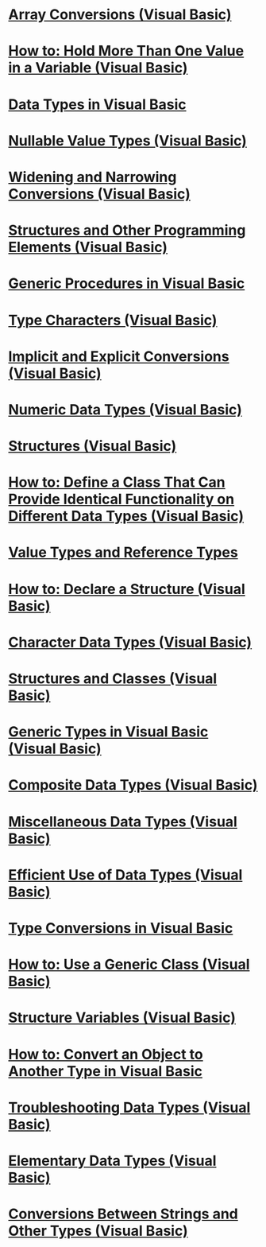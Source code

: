 # [Array Conversions (Visual Basic)](array-conversions.md)
# [How to: Hold More Than One Value in a Variable (Visual Basic)](how-to-hold-more-than-one-value-in-a-variable.md)
# [Data Types in Visual Basic](index.md)
# [Nullable Value Types (Visual Basic)](nullable-value-types.md)
# [Widening and Narrowing Conversions (Visual Basic)](widening-and-narrowing-conversions.md)
# [Structures and Other Programming Elements (Visual Basic)](structures-and-other-programming-elements.md)
# [Generic Procedures in Visual Basic](generic-procedures.md)
# [Type Characters (Visual Basic)](type-characters.md)
# [Implicit and Explicit Conversions (Visual Basic)](implicit-and-explicit-conversions.md)
# [Numeric Data Types (Visual Basic)](numeric-data-types.md)
# [Structures (Visual Basic)](structures.md)
# [How to: Define a Class That Can Provide Identical Functionality on Different Data Types (Visual Basic)](how-to-define-a-class-that-can-provide-identical-functionality.md)
# [Value Types and Reference Types](value-types-and-reference-types.md)
# [How to: Declare a Structure (Visual Basic)](how-to-declare-a-structure.md)
# [Character Data Types (Visual Basic)](character-data-types.md)
# [Structures and Classes (Visual Basic)](structures-and-classes.md)
# [Generic Types in Visual Basic (Visual Basic)](generic-types.md)
# [Composite Data Types (Visual Basic)](composite-data-types.md)
# [Miscellaneous Data Types (Visual Basic)](miscellaneous-data-types.md)
# [Efficient Use of Data Types (Visual Basic)](efficient-use-of-data-types.md)
# [Type Conversions in Visual Basic](type-conversions.md)
# [How to: Use a Generic Class (Visual Basic)](how-to-use-a-generic-class.md)
# [Structure Variables (Visual Basic)](structure-variables.md)
# [How to: Convert an Object to Another Type in Visual Basic](how-to-convert-an-object-to-another-type.md)
# [Troubleshooting Data Types (Visual Basic)](troubleshooting-data-types.md)
# [Elementary Data Types (Visual Basic)](elementary-data-types.md)
# [Conversions Between Strings and Other Types (Visual Basic)](conversions-between-strings-and-other-types.md)
